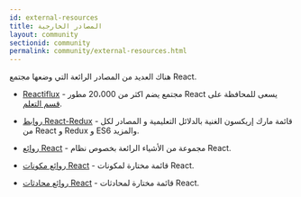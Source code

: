 ```yaml
---
id: external-resources
title: المصادر الخارجية
layout: community
sectionid: community
permalink: community/external-resources.html
---
```


هناك العديد من المصادر الرائعة التي وضعها مجتمع React.

- [Reactiflux](https://www.reactiflux.com/) - مجتمع يضم اكثر من 20،000 مطور React يسعى للمحافظة على [قسم التعلم](https://www.reactiflux.com/learning/).

- [روابط React-Redux](https://github.com/markerikson/react-redux-links) - قائمة مارك إريكسون الغنية بالدلائل التعليمية و المصادر لكل من React و Redux و ES6 والمزيد.

- [روائع React](https://github.com/enaqx/awesome-react) - مجموعة من الأشياء الرائعة بخصوص نظام React.

- [روائع مكونات React](https://github.com/brillout/awesome-react-components) - قائمة مختارة لمكونات React.

- [روائع محادثات React](https://github.com/tiaanduplessis/awesome-react-talks) - قائمة مختارة لمحادثات React.
